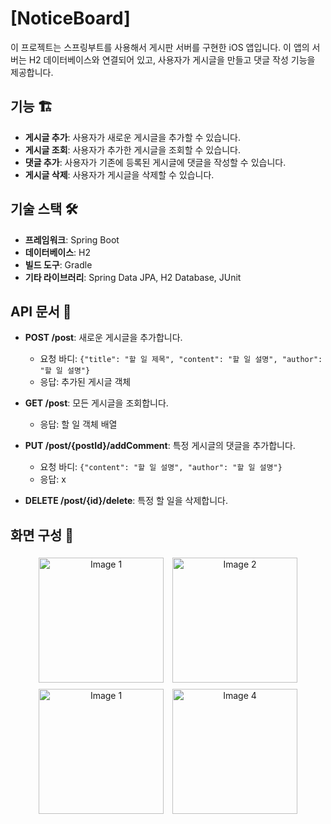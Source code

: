 # [NoticeBoard]

이 프로젝트는 스프링부트를 사용해서 게시판 서버를 구현한 iOS 앱입니다. 
이 앱의 서버는 H2 데이터베이스와 연결되어 있고, 사용자가 게시글을 만들고 댓글 작성 기능을 제공합니다.

## 기능 🏗️

- **게시글 추가**: 사용자가 새로운 게시글을 추가할 수 있습니다.
- **게시글  조회**: 사용자가 추가한 게시글을 조회할 수 있습니다.
- **댓글 추가**: 사용자가 기존에 등록된 게시글에 댓글을 작성할 수 있습니다.
- **게시글  삭제**: 사용자가 게시글을 삭제할 수 있습니다.

## 기술 스택 🛠️

- **프레임워크**: Spring Boot
- **데이터베이스**: H2
- **빌드 도구**: Gradle
- **기타 라이브러리**: Spring Data JPA, H2 Database, JUnit

## API 문서 📃

- **POST /post**: 새로운 게시글을 추가합니다.
  - 요청 바디: `{"title": "할 일 제목", "content": "할 일 설명", "author": "할 일 설명"}`
  - 응답: 추가된 게시글 객체

- **GET /post**: 모든 게시글을 조회합니다.
  - 응답: 할 일 객체 배열

- **PUT /post/{postId}/addComment**: 특정 게시글의 댓글을 추가합니다.
  - 요청 바디: `{"content": "할 일 설명", "author": "할 일 설명"}`
  - 응답: x

- **DELETE /post/{id}/delete**: 특정 할 일을 삭제합니다.

## 화면 구성 📱

<p align="center">
  <img src="https://github.com/user-attachments/assets/018485e2-31e7-4305-a1b8-c718e822b462" width="200" height="auto" alt="Image 1" style="display:inline-block; margin:5px;">
  <img src="https://github.com/user-attachments/assets/8a9009d3-42a1-45c0-9584-21faa4ec1f49" width="200" height="auto" alt="Image 2" style="display:inline-block; margin:5px;">
  <img src="https://github.com/user-attachments/assets/9362efe7-4b69-44ba-bb78-5bc6d41ad95e" width="200" height="auto" alt="Image 1" style="display:inline-block; margin:5px;">
  <img src="https://github.com/user-attachments/assets/8c3dfbfa-dffa-49bb-a788-c4d33a38a917" width="200" height="auto" alt="Image 4" style="display:inline-block; margin:5px;">
</p>

